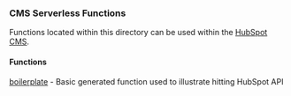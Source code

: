 ### CMS Serverless Functions
Functions located within this directory can be used within the [HubSpot CMS](https://www.hubspot.com/products/cms).

#### Functions
[boilerplate](boilerplate/README.md) - Basic generated function used to illustrate hitting HubSpot API


